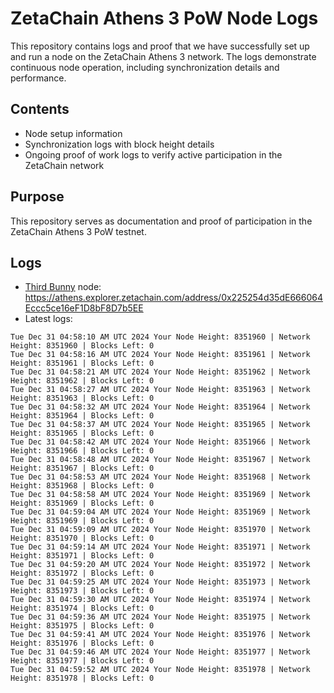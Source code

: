 # ZetaChain Athens 3 PoW Node Logs
This repository contains logs and proof that we have successfully set up and run a node on the ZetaChain Athens 3 network. The logs demonstrate continuous node operation, including synchronization details and performance.

## Contents
- Node setup information
- Synchronization logs with block height details
- Ongoing proof of work logs to verify active participation in the ZetaChain network

## Purpose
This repository serves as documentation and proof of participation in the ZetaChain Athens 3 PoW testnet.

## Logs

- [Third Bunny](https://thirdbunny.xyz/) node: https://athens.explorer.zetachain.com/address/0x225254d35dE666064Eccc5ce16eF1D8bF8D7b5EE
- Latest logs:
```
Tue Dec 31 04:58:10 AM UTC 2024 Your Node Height: 8351960 | Network Height: 8351960 | Blocks Left: 0
Tue Dec 31 04:58:16 AM UTC 2024 Your Node Height: 8351961 | Network Height: 8351961 | Blocks Left: 0
Tue Dec 31 04:58:21 AM UTC 2024 Your Node Height: 8351962 | Network Height: 8351962 | Blocks Left: 0
Tue Dec 31 04:58:27 AM UTC 2024 Your Node Height: 8351963 | Network Height: 8351963 | Blocks Left: 0
Tue Dec 31 04:58:32 AM UTC 2024 Your Node Height: 8351964 | Network Height: 8351964 | Blocks Left: 0
Tue Dec 31 04:58:37 AM UTC 2024 Your Node Height: 8351965 | Network Height: 8351965 | Blocks Left: 0
Tue Dec 31 04:58:42 AM UTC 2024 Your Node Height: 8351966 | Network Height: 8351966 | Blocks Left: 0
Tue Dec 31 04:58:48 AM UTC 2024 Your Node Height: 8351967 | Network Height: 8351967 | Blocks Left: 0
Tue Dec 31 04:58:53 AM UTC 2024 Your Node Height: 8351968 | Network Height: 8351968 | Blocks Left: 0
Tue Dec 31 04:58:58 AM UTC 2024 Your Node Height: 8351969 | Network Height: 8351969 | Blocks Left: 0
Tue Dec 31 04:59:04 AM UTC 2024 Your Node Height: 8351969 | Network Height: 8351969 | Blocks Left: 0
Tue Dec 31 04:59:09 AM UTC 2024 Your Node Height: 8351970 | Network Height: 8351970 | Blocks Left: 0
Tue Dec 31 04:59:14 AM UTC 2024 Your Node Height: 8351971 | Network Height: 8351971 | Blocks Left: 0
Tue Dec 31 04:59:20 AM UTC 2024 Your Node Height: 8351972 | Network Height: 8351972 | Blocks Left: 0
Tue Dec 31 04:59:25 AM UTC 2024 Your Node Height: 8351973 | Network Height: 8351973 | Blocks Left: 0
Tue Dec 31 04:59:30 AM UTC 2024 Your Node Height: 8351974 | Network Height: 8351974 | Blocks Left: 0
Tue Dec 31 04:59:36 AM UTC 2024 Your Node Height: 8351975 | Network Height: 8351975 | Blocks Left: 0
Tue Dec 31 04:59:41 AM UTC 2024 Your Node Height: 8351976 | Network Height: 8351976 | Blocks Left: 0
Tue Dec 31 04:59:46 AM UTC 2024 Your Node Height: 8351977 | Network Height: 8351977 | Blocks Left: 0
Tue Dec 31 04:59:52 AM UTC 2024 Your Node Height: 8351978 | Network Height: 8351978 | Blocks Left: 0
```
